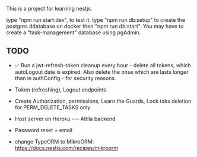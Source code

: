This is a project for learning nestjs.


type "npm run start:dev", to test it.
type "npm run db:setup" to create the postgres ddatabase on docker then "npm run db:start".
You may have to create a "task-management" database using pgAdmin.


## TODO ##
* ✅ Run a jwt-refresh-token cleanup every hour - delete all tokens, which autoLogout date is expired. Also delete the onse which are lasts longer than in authConfig - for security reasons. 
* Token (refreshing), Logout endpoints
* Create Authorization, permissions, Learn the Guards, Lock taks deletion for PERM_DELETE_TASKS only
* Host server on Heroku 
--- Attila backend 


* Password reset + email

* change TypeORM to MikroORM: https://docs.nestjs.com/recipes/mikroorm